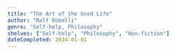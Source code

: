 ```yaml
---
title: "The Art of the Good Life"
author: "Rolf Dobelli"
genre: "Self-help, Philosophy"
shelves: ["Self-help", "Philosophy", "Non-fiction"]
dateCompleted: 2024-01-01
---
```


